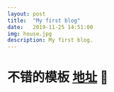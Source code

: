 ```yaml
---
layout: post
title:  "My first blog"
date:   2019-11-25 14:51:00
img: house.jpg
description: My first blog.
---
```


# 不错的模板 [地址](https://github.com/artemsheludko/fresh) :clap:
  
